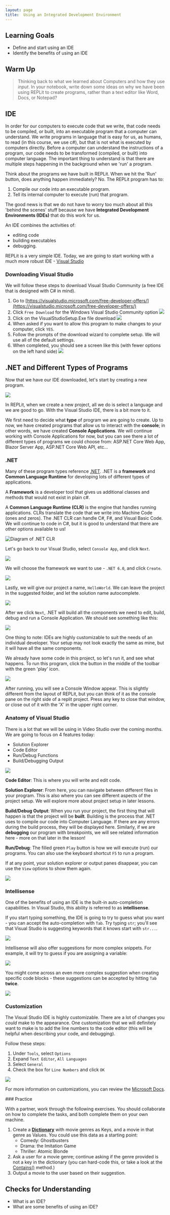 ```yaml
---
layout: page
title:  Using an Integrated Development Environment
---
```


## Learning Goals
* Define and start using an IDE
* Identify the benefits of using an IDE

## Warm Up

> Thinking back to what we learned about Computers and how they use _input_. In your notebook, write down some ideas on why we have been using REPLit to create programs, rather than a text editor like Word, Docs, or Notepad?

## IDE
In order for our computers to execute code that we write, that code needs to be compiled, or built, into an executable program that a computer can understand.  We write programs in language that is easy for us, as humans, to read (in this course, we use c#), but that is not what is executed by computers directly.  Before a computer can understand the instructions of a program, our code needs to be transformed (compiled, or built) into computer language.  The important thing to understand is that there are multiple steps happening in the background when we 'run' a program.

Think about the programs we have built in REPLit.  When we hit the 'Run' button, does anything happen immediately? No.  The REPLit program has to:  
1. Compile our code into an executable program.
2. Tell its internal computer to execute (run) that program.

The good news is that we do not have to worry too much about all this 'behind the scenes' stuff because we have **Integrated Development Environments (IDEs)** that do this work for us. 

An IDE combines the activities of: 
- editing code 
- building executables
- debugging.

REPLit is a very simple IDE.  Today, we are going to start working with a much more robust IDE - [Visual Studio](https://visualstudio.microsoft.com/free-developer-offers/)

### Downloading Visual Studio
We will follow these steps to download Visual Studio Community (a free IDE that is designed with C# in mind).

1. Go to [https://visualstudio.microsoft.com/free-developer-offers/](https://visualstudio.microsoft.com/free-developer-offers/)
2. Click `Free Download` for the Windows Visual Studio Community option
![](/assets/images/module1/Week4/VisualStudioDownloadButton.png)
3. Click on the VisualStudioSetup.Exe file download
![](/assets/images/module1/Week4/EXEfiledownload.png)
4. When asked if you want to allow this program to make changes to your computer, click `YES`.
5. Follow the prompts of the download wizard to complete setup.  We will use all of the default settings.
6. When completed, you should see a screen like this (with fewer options on the left hand side)
![](/assets/images/module1/Week4/VisualStudioDownloaded.png)

## .NET and Different Types of Programs
Now that we have our IDE downloaded, let's start by creating a new program.

![](/assets/images/module1/Week4/CreateANewProject.png)

In REPLit, when we create a new project, all we do is select a language and we are good to go.  With the Visual Studio IDE, there is a bit more to it.

We first need to decide what **type** of program we are going to create. Up to now, we have created programs that allow us to interact with the **console**; in other words, we have created **Console Applications**.  We will continue working with Console Applications for now, but you can see there a lot of different types of programs we could choose from: ASP.NET Core Web App, Blazor Server App, ASP.NET Core Web API, etc...

### .NET
Many of these program types reference [.NET](https://dotnet.microsoft.com/en-us/learn/dotnet/what-is-dotnet-framework).  .NET is a **framework** and **Common Language Runtime** for developing lots of different types of applications.

A **Framework** is a developer tool that gives us additional classes and methods that would not exist in plain c#.

A **Common Language Runtime (CLR)** is the engine that handles running applications. CLRs translate the code that we write into Machine Code (ones and zeros).  The .NET CLR can handle C#, F#, and Visual Basic Code.  We will continue to code in C#, but it is good to understand that there are other options available to us!

![Diagram of .NET CLR](/assets/images/module1/Week4/NET-CLR.png)

Let's go back to our Visual Studio, select `Console App`, and click `Next`.

![](/assets/images/module1/Week4/ChooseANewProject.png)

We will choose the framework we want to use - `.NET 6.0`, and click `Create`.

![](/assets/images/module1/Week4/ChooseFrameworkCreate.png)

Lastly, we will give our project a name, `HelloWorld`.  We can leave the project in the suggested folder, and let the solution name autocomplete.

![](/assets/images/module1/Week4/NewProjectName.png)

After we click `Next`, .NET will build all the components we need to edit, build, debug and run a Console Application.  We should see something like this:

![](/assets/images/module1/Week4/HelloWorldCode.png)

One thing to note: IDEs are highly customizable to suit the needs of an individual developer.  Your setup may not look exactly the same as mine, but it will have all the same components.

We already have some code in this project, so let's run it, and see what happens.  To run this program, click the button in the middle of the toolbar with the green 'play' icon.

![](/assets/images/module1/Week4/HelloWorldConsole.png)

After running, you will see a Console Window appear.  This is slightly different from the layout of REPLit, but you can think of it as the console pane on the right side of a replit project. Press any key to close that window, or close out of it with the 'X' in the upper right corner.

### Anatomy of Visual Studio
There is a lot that we will be using in Video Studio over the coming months.  We are going to focus on 4 features today:
- Solution Explorer
- Code Editor
- Run/Debug Functions
- Build/Debugging Output

![](/assets/images/module1/Week4/AnatomyOfVisualStudio.png)

**Code Editor**: This is where you will write and edit code.

**Solution Explorer**: From here, you can navigate between different files in your program.  This is also where you can see different aspects of the project setup.  We will explore more about project setup in later lessons.

**Build/Debug Output**: When you run your project, the first thing that will happen is that the project will be **built**.  Building is the process that .NET uses to compile our code into Computer Language.  If there are any errors during the build process, they will be displayed here.  Similarly, if we are **debugging** our program with breakpoints, we will see related information here - more on that later in the lesson!

**Run/Debug**: The filled green `Play` button is how we will execute (run) our programs. You can also use the keyboard shortcut `F5` to run a program.

If at any point, your solution explorer or output panes disappear, you can use the `View` options to show them again.

![](/assets/images/module1/Week4/ViewOptions.png)

### Intellisense

One of the benefits of using an IDE is the built-in auto-completion capabilities.  In Visual Studio, this ability is referred to as **intellisense**.

If you start typing something, the IDE is going to try to guess what you want - you can accept the auto-completion with `Tab`.  Try typing `str`; you'll see that Visual Studio is suggesting keywords that it knows start with `str...`.

![](/assets/images/module1/Week4/IntellisenseString.png)

Intellisense will also offer suggestions for more complex snippets.  For example, it will try to guess if you are assigning a variable:

![](/assets/images/module1/Week4/IntellisenseAssignment.png)

You might come across an even more complex suggestion when creating specific code blocks - these suggestions can be accepted by hitting `Tab` **twice**.

![](/assets/images/module1/Week4/IntellisenseIf.png)

### Customization
The Visual Studio IDE is highly customizable.  There are a lot of changes you _could_ make to the appearance.  One customization that we will definitely want to make is to add the line numbers to the code editor (this will be helpful when describing your code, and debugging).

Follow these steps:
1. Under `Tools`, select `Options`
2. Expand `Text Editor`, `All Languages`
3. Select `General`
4. Check the box for `Line Numbers` and click `OK`

![](/assets/images/module1/Week4/LineNumberOption.png)

For more information on customizations, you can review the [Microsoft Docs](https://docs.microsoft.com/en-us/visualstudio/ide/personalizing-the-visual-studio-ide?view=vs-2022).

<section class='call-to-action' markdown='1'>
### Practice

With a partner, work through the following exercises.  You should collaborate on how to complete the tasks, and both complete them on your own machine.
1. Create a [**Dictionary**](/module1/lessons/Week2/Collections#dictionary) with movie genres as Keys, and a movie in that genre as Values.  You could use this data as a starting point:
    * Comedy: Ghostbusters
    * Drama: the Imitation Game  
    * Thriller: Atomic Blonde
2. Ask a user for a movie genre; continue asking if the genre provided is not a key in the dictionary (you can hard-code this, or take a look at the [Contains()](https://www.geeksforgeeks.org/c-sharp-dictionary-containskey-method/) method.)
3. Output a movie to the user based on their suggestion.
   
</section>



## Checks for Understanding
* What is an IDE?
* What are some benefits of using an IDE?
